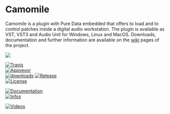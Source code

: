 # Camomile

Camomile is a plugin with Pure Data embedded that offers to load and to control patches inside a digital audio workstation. The plugin is available as VST, VST3 and Audio Unit for Windows, Linux and MacOS. Downloads, documentation and further information are available on the [wiki](https://github.com/pierreguillot/Camomile/wiki) pages of the project.

![](https://user-images.githubusercontent.com/1409918/35470969-05182302-0353-11e8-90b5-d37450206adf.png)

[![Travis](https://img.shields.io/travis/pierreguillot/Camomile.svg?label=travis)](https://travis-ci.org/pierreguillot/Camomile)  
[![Appveyor](https://img.shields.io/appveyor/ci/pierreguillot/Camomile.svg?label=appveyor)](https://ci.appveyor.com/project/pierreguillot/camomile/history)  
[![downloads](https://img.shields.io/github/downloads/pierreguillot/Camomile/total.svg)](https://github.com/pierreguillot/Camomile/releases/latest)
[![Release](https://img.shields.io/github/release/pierreguillot/Camomile.svg)](https://github.com/pierreguillot/Camomile/releases/latest)  
[![License](https://img.shields.io/badge/license-GPL--v3-blue.svg)](https://github.com/pierreguillot/Camomile/blob/master/LICENSE)

[![Documentation](https://img.shields.io/badge/wiki-documentation-blue.svg)](https://github.com/pierreguillot/Camomile/wiki)  
[![Infos](https://img.shields.io/badge/wiki-credits-blue.svg)](https://github.com/pierreguillot/Camomile/wiki/Credits)

[![Videos](https://img.shields.io/badge/demo-video-blue.svg)](https://vimeo.com/album/4639971)  
